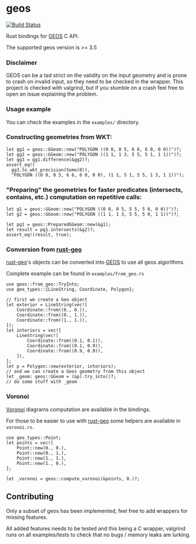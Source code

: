 geos
====

[![Build Status](https://travis-ci.org/georust/geos.svg?branch=master)](https://travis-ci.org/georust/geos)

Rust bindings for [GEOS](https://trac.osgeo.org/geos/) C API.

The supported geos version is >= 3.5

### Disclaimer

GEOS can be a tad strict on the validity on the input geometry and is prone to crash on invalid input, so they need to be checked in the wrapper.
This project is checked with valgrind, but if you stumble on a crash feel free to open an issue explaining the problem.

### Usage example

You can check the examples in the `examples/` directory.

### Constructing geometries from WKT:

```rust,skt-template
let gg1 = geos::GGeom::new("POLYGON ((0 0, 0 5, 6 6, 6 0, 0 0))")?;
let gg2 = geos::GGeom::new("POLYGON ((1 1, 1 3, 5 5, 5 1, 1 1))")?;
let gg3 = gg1.difference(&gg2)?;
assert_eq!(
  gg3.to_wkt_precision(Some(0)),
  "POLYGON ((0 0, 0 5, 6 6, 6 0, 0 0), (1 1, 5 1, 5 5, 1 3, 1 1))");

```


### "Preparing" the geometries for faster predicates (intersects, contains, etc.) computation on repetitive calls:

```rust,skt-template
let g1 = geos::GGeom::new("POLYGON ((0 0, 0 5, 5 5, 5 0, 0 0))")?;
let g2 = geos::GGeom::new("POLYGON ((1 1, 1 3, 5 5, 5 0, 1 1))")?;

let pg1 = geos::PreparedGGeom::new(&g1);
let result = pg1.intersects(&g2)?;
assert_eq!(result, true);
```

### Conversion from [rust-geo](https://github.com/georust/rust-geo)

[rust-geo](https://github.com/georust/rust-geo)'s objects can be converted into [GEOS](https://trac.osgeo.org/geos/)
to use all geos algorithms.

Complete example can be found in `examples/from_geo.rs`

```rust,skt-template
use geos::from_geo::TryInto;
use geo_types::{LineString, Coordinate, Polygon};

// first we create a Geo object
let exterior = LineString(vec![
    Coordinate::from((0., 0.)),
    Coordinate::from((0., 1.)),
    Coordinate::from((1., 1.)),
]);
let interiors = vec![
    LineString(vec![
        Coordinate::from((0.1, 0.1)),
        Coordinate::from((0.1, 0.9)),
        Coordinate::from((0.9, 0.9)),
    ]),
];
let p = Polygon::new(exterior, interiors);
// and we can create a Geos geometry from this object
let _geom: geos::GGeom = (&p).try_into()?;
// do some stuff with _geom
```

### Voronoi

[Voronoi](https://en.wikipedia.org/wiki/Voronoi_diagram) diagrams computation are available in the bindings.

For those to be easier to use with [rust-geo](https://github.com/georust/rust-geo) some helpers are available in `voronoi.rs`.

```rust,skt-template
use geo_types::Point;
let points = vec![
    Point::new(0., 0.),
    Point::new(0., 1.),
    Point::new(1., 1.),
    Point::new(1., 0.),
];

let _voronoi = geos::compute_voronoi(&points, 0.)?;
```


## Contributing

Only a subset of geos has been implemented, feel free to add wrappers for missing features.

All added features needs to be tested and this being a C wrapper, valgrind runs on all examples/tests to check that
no bugs / memory leaks are lurking.
